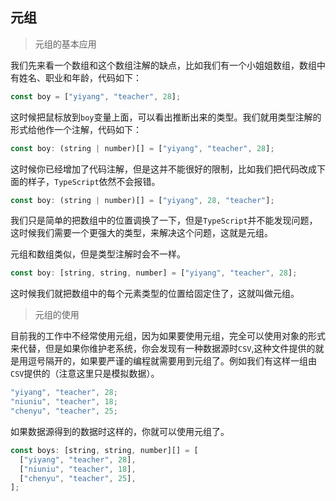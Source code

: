 ## 元组

> 元组的基本应用

我们先来看一个数组和这个数组注解的缺点，比如我们有一个小姐姐数组，数组中有姓名、职业和年龄，代码如下：

```js
const boy = ["yiyang", "teacher", 28];
```

这时候把鼠标放到`boy`变量上面，可以看出推断出来的类型。我们就用类型注解的形式给他作一个注解，代码如下：

```js
const boy: (string | number)[] = ["yiyang", "teacher", 28];
```

这时候你已经增加了代码注解，但是这并不能很好的限制，比如我们把代码改成下面的样子，`TypeScript`依然不会报错。

```js
const boy: (string | number)[] = ["yiyang", 28, "teacher"];
```

我们只是简单的把数组中的位置调换了一下，但是`TypeScript`并不能发现问题，这时候我们需要一个更强大的类型，来解决这个问题，这就是元组。

元组和数组类似，但是类型注解时会不一样。

```js
const boy: [string, string, number] = ["yiyang", "teacher", 28];
```

这时候我们就把数组中的每个元素类型的位置给固定住了，这就叫做元组。

> 元组的使用

目前我的工作中不经常使用元组，因为如果要使用元组，完全可以使用对象的形式来代替，但是如果你维护老系统，你会发现有一种数据源时`CSV`,这种文件提供的就是用逗号隔开的，如果要严谨的编程就需要用到元组了。例如我们有这样一组由`CSV`提供的（注意这里只是模拟数据）。

```js
"yiyang", "teacher", 28;
"niuniu", "teacher", 18;
"chenyu", "teacher", 25;
```

如果数据源得到的数据时这样的，你就可以使用元组了。

```js
const boys: [string, string, number][] = [
  ["yiyang", "teacher", 28],
  ["niuniu", "teacher", 18],
  ["chenyu", "teacher", 25],
];
```